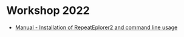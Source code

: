 # Workshop 2022

- [Manual - Installation of RepeatEplorer2 and command line usage](./practical_training_day_3.org) 